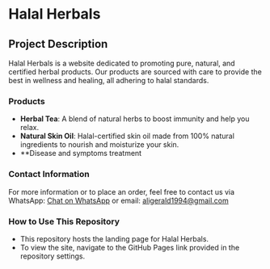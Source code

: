 # Halal Herbals

## Project Description
Halal Herbals is a website dedicated to promoting pure, natural, and certified herbal products. Our products are sourced with care to provide the best in wellness and healing, all adhering to halal standards.

### Products
- **Herbal Tea**: A blend of natural herbs to boost immunity and help you relax.
- **Natural Skin Oil**: Halal-certified skin oil made from 100% natural ingredients to nourish and moisturize your skin.
- **Disease and symptoms treatment 
### Contact Information
For more information or to place an order, feel free to contact us via WhatsApp: [Chat on WhatsApp](https://wa.me/256761160708)
or email: aligerald1994@gmail.com 
### How to Use This Repository
- This repository hosts the landing page for Halal Herbals.
- To view the site, navigate to the GitHub Pages link provided in the repository settings.
